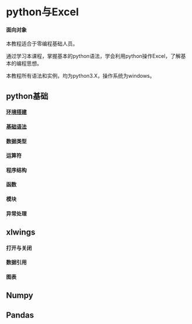 # python与Excel

#### 面向对象

本教程适合于零编程基础人员。

通过学习本课程，掌握基本的python语法，学会利用python操作Excel，了解基本的编程思想。

本教程所有语法和实例，均为python3.X，操作系统为windows。

## python基础

#### [环境搭建](lesson1.md)

#### [基础语法](lesson2.md)

#### 数据类型

#### 运算符

#### 程序结构

#### 函数

#### 模块

#### 异常处理

## xlwings

#### 打开与关闭

#### 数据引用

#### 图表

## Numpy

## Pandas



